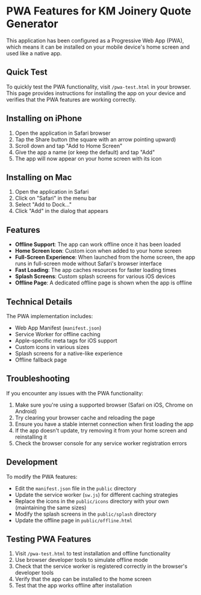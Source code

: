 # PWA Features for KM Joinery Quote Generator

This application has been configured as a Progressive Web App (PWA), which means it can be installed on your mobile device's home screen and used like a native app.

## Quick Test

To quickly test the PWA functionality, visit `/pwa-test.html` in your browser. This page provides instructions for installing the app on your device and verifies that the PWA features are working correctly.

## Installing on iPhone

1. Open the application in Safari browser
2. Tap the Share button (the square with an arrow pointing upward)
3. Scroll down and tap "Add to Home Screen"
4. Give the app a name (or keep the default) and tap "Add"
5. The app will now appear on your home screen with its icon

## Installing on Mac

1. Open the application in Safari
2. Click on "Safari" in the menu bar
3. Select "Add to Dock..."
4. Click "Add" in the dialog that appears

## Features

- **Offline Support**: The app can work offline once it has been loaded
- **Home Screen Icon**: Custom icon when added to your home screen
- **Full-Screen Experience**: When launched from the home screen, the app runs in full-screen mode without Safari's browser interface
- **Fast Loading**: The app caches resources for faster loading times
- **Splash Screens**: Custom splash screens for various iOS devices
- **Offline Page**: A dedicated offline page is shown when the app is offline

## Technical Details

The PWA implementation includes:

- Web App Manifest (`manifest.json`)
- Service Worker for offline caching
- Apple-specific meta tags for iOS support
- Custom icons in various sizes
- Splash screens for a native-like experience
- Offline fallback page

## Troubleshooting

If you encounter any issues with the PWA functionality:

1. Make sure you're using a supported browser (Safari on iOS, Chrome on Android)
2. Try clearing your browser cache and reloading the page
3. Ensure you have a stable internet connection when first loading the app
4. If the app doesn't update, try removing it from your home screen and reinstalling it
5. Check the browser console for any service worker registration errors

## Development

To modify the PWA features:

- Edit the `manifest.json` file in the `public` directory
- Update the service worker (`sw.js`) for different caching strategies
- Replace the icons in the `public/icons` directory with your own (maintaining the same sizes)
- Modify the splash screens in the `public/splash` directory
- Update the offline page in `public/offline.html`

## Testing PWA Features

1. Visit `/pwa-test.html` to test installation and offline functionality
2. Use browser developer tools to simulate offline mode
3. Check that the service worker is registered correctly in the browser's developer tools
4. Verify that the app can be installed to the home screen
5. Test that the app works offline after installation
